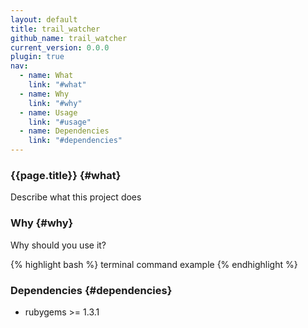 ```yaml
---
layout: default
title: trail_watcher
github_name: trail_watcher
current_version: 0.0.0
plugin: true
nav:
  - name: What
    link: "#what"
  - name: Why
    link: "#why"
  - name: Usage
    link: "#usage"
  - name: Dependencies
    link: "#dependencies"
---
```



### {{page.title}} {#what}

Describe what this project does

### Why {#why}

Why should you use it?

{% highlight bash %}
  terminal command example
{% endhighlight %}


###  Dependencies {#dependencies}

* rubygems >= 1.3.1
